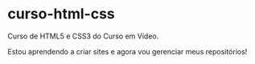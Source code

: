 # curso-html-css
 Curso de HTML5 e CSS3 do Curso em Vídeo.

Estou aprendendo a criar sites e agora vou gerenciar meus repositórios!